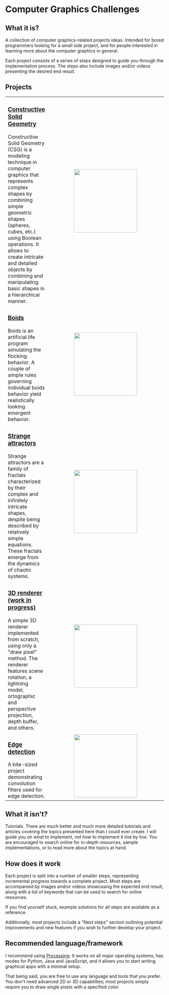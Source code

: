 # Computer Graphics Challenges

## What it is?

A collection of computer graphics-related projects ideas. Intended for bored programmers looking for a small side project, and for people interested in learning more about the computer graphics in general.

Each project consists of a series of steps designed to guide you through the implementation process. The steps also include images and/or videos presenting the desired end result.

## Projects

<table>
  <tr>
    <td>
      <h3><a href='csg/README.md'>Constructive Solid Geometry</a></h3>
      Constructive Solid Geometry (CSG) is a modeling technique in computer graphics that represents complex shapes by combining simple geometric shapes (spheres, cubes, etc.) using Boolean operations. It allows to create intricate and detailed objects by combining and manipulating basic shapes in a hierarchical manner.
    </td>
    <td width=400px>
      <div align="center">
        <a href='csg/README.md'>
          <img src="https://github.com/pszemsza/graphics_challenges/assets/65168262/4b6b8188-d61b-4156-b5df-7304b23539b3" width=200px height=200px>
        </a>
      </div>
    </td>
  </tr> 
  <tr>
    <td>
      <h3><a href='boids/README.md'>Boids</a></h3>
      Boids is an artificial life program simulating the flocking behavior. A couple of simple rules governing individual boids behavior yield realistically looking emergent behavior.
    </td>
    <td>
      <div align="center">
        <a href='boids/README.md'>
          <img src="https://github.com/pszemsza/graphics_challenges/assets/65168262/6909f716-8506-4c04-91e2-b12d20545cd6" width=200px height=200px>
        </a>
      </div>
    </td>
  </tr> 
  <tr>
    <td>
      <h3><a href='strange_attractors/README.md'>Strange attractors</a></h3>
      Strange attractors are a family of fractals characterized by their complex and infinitely intricate shapes, despite being described by relatively simple equations. These fractals emerge from the dynamics of chaotic systems.
    </td>
    <td>
      <div align="center">
        <a href='strange_attractors/README.md'>
          <img src="https://github.com/pszemsza/graphics_challenges/assets/65168262/5910ac46-66c5-4d34-8495-258e19e23c2c" width=200px height=200px>
        </a>
      </div>
    </td>
  </tr>
   <tr>
    <td>
      <h3><a href='3d_renderer/README.md'>3D renderer (work in progress)</a></h3>
      A simple 3D renderer implemented from scratch, using only a "draw pixel" method. The renderer features scene rotation, a lightning model, ortographic and perspective projection, depth buffer, and others.
    </td>
    <td>
      <div align="center">
        <a href='3d_renderer/README.md'>
          <img src="https://github.com/pszemsza/graphics_challenges/assets/65168262/026dece3-f036-4560-8b5d-7049493d942f" height=200px>
        </a>
      </div>
    </td>
     
  </tr>   
  <tr>
    <td>
      <h3><a href='edge_detection/README.md'>Edge detection</a></h3>
      A bite-sized project demonstrating convolution filters used for edge detection.
    </td>
    <td>
      <div align="center">
        <a href='edge_detection/README.md'>
          <img src="https://github.com/pszemsza/graphics_challenges/assets/65168262/703fffa1-47ad-4895-8b9d-e6e5f79ca04e" height=200px>
        </a>
      </div>
    </td>
  </tr> 
</table>

## What it isn't?

Tutorials. There are much better and much more detailed tutorials and articles covering the topics presented here than I could ever create. I will guide you on _what_ to implement, not _how_ to implement it line by line. You are encouraged to search online for in-depth resources, sample implementations, or to read more about the topics at hand.

## How does it work

Each project is split into a number of smaller steps, representing incremental progress towards a complete project. Most steps are accompanied by images and/or videos showcasing the expected end result, along with a list of keywords that can be used to search for online resources.

If you find yourself stuck, example solutions for all steps are available as a reference.

Additionally, most projects include a "Next steps" section outlining potential improvements and new features if you wish to further develop your project.

## Recommended language/framework

I recommend using [Processing](https://processing.org/). It works on all major operating systems, has modes for Python, Java and JavaScript, and it allows you to start writing graphical apps with a minimal setup.

That being said, you are free to use any language and tools that you prefer. You don't need advanced 2D or 3D capabilities; most projects simply require you to draw single pixels with a specified color.
